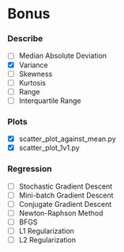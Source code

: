 # Bonus

### Describe

-   [ ] Median Absolute Deviation
-   [x] Variance
-   [ ] Skewness
-   [ ] Kurtosis
-   [ ] Range
-   [ ] Interquartile Range

### Plots

-   [x] scatter_plot_against_mean.py
-   [x] scatter_plot_1v1.py

### Regression

-   [ ] Stochastic Gradient Descent
-   [ ] Mini-batch Gradient Descent
-   [ ] Conjugate Gradient Descent
-   [ ] Newton-Raphson Method
-   [ ] BFGS
-   [ ] L1 Regularization
-   [ ] L2 Regularization
